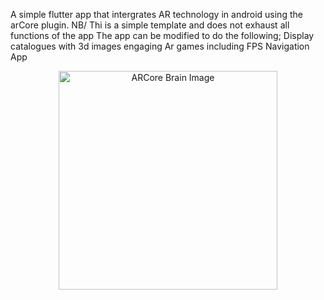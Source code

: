 
A simple flutter app that intergrates AR technology in android using the arCore plugin.
NB/
Thi is a simple template and does not exhaust all functions of the app
The app can be modified to do the following;
Display catalogues with 3d images
engaging Ar games including FPS
Navigation App
<p align="center">
  <img src="arcore_example-master/lib/images/ARCore-Brain.jpg" width="350" title="ARCore Brain Image">
</p>
 

